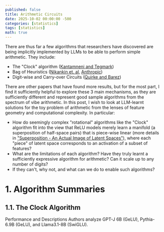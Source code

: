 ```yaml
---
published: false
title: Arithmetic Circuits
date: 2025-10-02 00:00:00 -500
categories: [statistics]
tags: [statistics]
math: true
---
```


There are thus far a few algorithms that researchers have discovered are being implicitly implemented by LLMs to be able to perform simple arithmetic. They include:
- The "Clock" algorithm ([Kantamneni and Tegmark](https://arxiv.org/html/2502.00873v1))
- Bag of Heuristics ([Nikankin et. al](https://arxiv.org/pdf/2410.21272), [Anthropic](https://transformer-circuits.pub/2025/attribution-graphs/methods.html#graphs-addition))
- Digit-wise and Carry-over Circuits ([Quirke and Barez](https://arxiv.org/pdf/2310.13121#:~:text=Further%2C%20while%20simple%20arithmetic%20tasks,for%20AI%20safety%20and%20alignment.))

There are other papers that have found more results, but for the most part, I find it sufficiently helpful to explore these 3 main mechanisms, as they are sufficiently different and represent good sample algorithms from the spectrum of vibe arithmetic. In this post, I wish to look at LLM-learnt solutions for the toy problem of arithmetic from the lenses of feature geometry and computational complexity. In particular:
- How do seemingly complex "rotational" algorithms like the "Clock" algorithm fit into the view that ReLU models merely learn a manifold (a superposition of half-space pairs) that is piece-wise linear (more details in ["Superposition - An Actual Image of Latent Spaces"](/posts/viewing-latent-spaces/)), where each "piece" of latent space corresponds to an activation of a subset of features?
- What are the limitations of each algorithm? Have they truly learnt a sufficiently expressive algorithm for arithmetic? Can it scale up to any number of digits?
- If they can't, why not, and what can we do to enable such algorithms?

# 1. Algorithm Summaries

## 1.1. The Clock Algorithm

Performance and Descriptions
Authors analyze GPT-J 6B (GeLU), Pythia-6.9B (GeLU), and Llama3.1-8B (SwiGLU).